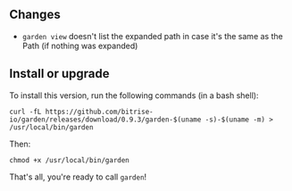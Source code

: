 ## Changes

* `garden view` doesn't list the expanded path in case it's the same as the Path (if nothing was expanded)


## Install or upgrade

To install this version, run the following commands (in a bash shell):

```
curl -fL https://github.com/bitrise-io/garden/releases/download/0.9.3/garden-$(uname -s)-$(uname -m) > /usr/local/bin/garden
```

Then:

```
chmod +x /usr/local/bin/garden
```

That's all, you're ready to call `garden`!
